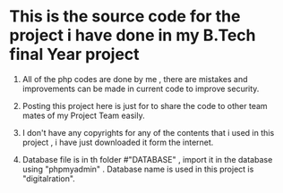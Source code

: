 # This is the source code for the project i have done in my B.Tech final Year project

1. All of the php codes are done by me ,  there are mistakes and improvements can be made in current code to improve security.

2. Posting this project here is just for to share the code to other team mates of my Project Team easily.

3. I don't have any copyrights for any of the contents that i used in this project , i have just downloaded it form the internet.

4. Database file is in th folder #"DATABASE" , import it in the database using "phpmyadmin" . Database name is used in this project is "digitalration".
